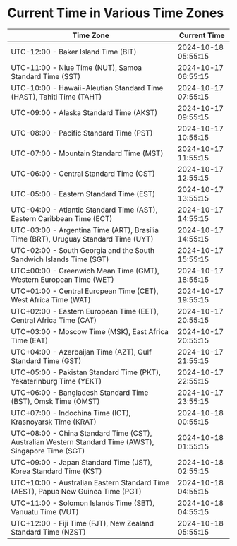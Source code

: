 # Current Time in Various Time Zones

| Time Zone | Current Time |
|-----------|--------------|
| UTC-12:00 - Baker Island Time (BIT) | 2024-10-18 05:55:15 |
| UTC-11:00 - Niue Time (NUT), Samoa Standard Time (SST) | 2024-10-17 06:55:15 |
| UTC-10:00 - Hawaii-Aleutian Standard Time (HAST), Tahiti Time (TAHT) | 2024-10-17 07:55:15 |
| UTC-09:00 - Alaska Standard Time (AKST) | 2024-10-17 09:55:15 |
| UTC-08:00 - Pacific Standard Time (PST) | 2024-10-17 10:55:15 |
| UTC-07:00 - Mountain Standard Time (MST) | 2024-10-17 11:55:15 |
| UTC-06:00 - Central Standard Time (CST) | 2024-10-17 12:55:15 |
| UTC-05:00 - Eastern Standard Time (EST) | 2024-10-17 13:55:15 |
| UTC-04:00 - Atlantic Standard Time (AST), Eastern Caribbean Time (ECT) | 2024-10-17 14:55:15 |
| UTC-03:00 - Argentina Time (ART), Brasília Time (BRT), Uruguay Standard Time (UYT) | 2024-10-17 14:55:15 |
| UTC-02:00 - South Georgia and the South Sandwich Islands Time (SGT) | 2024-10-17 15:55:15 |
| UTC±00:00 - Greenwich Mean Time (GMT), Western European Time (WET) | 2024-10-17 18:55:15 |
| UTC+01:00 - Central European Time (CET), West Africa Time (WAT) | 2024-10-17 19:55:15 |
| UTC+02:00 - Eastern European Time (EET), Central Africa Time (CAT) | 2024-10-17 20:55:15 |
| UTC+03:00 - Moscow Time (MSK), East Africa Time (EAT) | 2024-10-17 20:55:15 |
| UTC+04:00 - Azerbaijan Time (AZT), Gulf Standard Time (GST) | 2024-10-17 21:55:15 |
| UTC+05:00 - Pakistan Standard Time (PKT), Yekaterinburg Time (YEKT) | 2024-10-17 22:55:15 |
| UTC+06:00 - Bangladesh Standard Time (BST), Omsk Time (OMST) | 2024-10-17 23:55:15 |
| UTC+07:00 - Indochina Time (ICT), Krasnoyarsk Time (KRAT) | 2024-10-18 00:55:15 |
| UTC+08:00 - China Standard Time (CST), Australian Western Standard Time (AWST), Singapore Time (SGT) | 2024-10-18 01:55:15 |
| UTC+09:00 - Japan Standard Time (JST), Korea Standard Time (KST) | 2024-10-18 02:55:15 |
| UTC+10:00 - Australian Eastern Standard Time (AEST), Papua New Guinea Time (PGT) | 2024-10-18 04:55:15 |
| UTC+11:00 - Solomon Islands Time (SBT), Vanuatu Time (VUT) | 2024-10-18 04:55:15 |
| UTC+12:00 - Fiji Time (FJT), New Zealand Standard Time (NZST) | 2024-10-18 05:55:15 |
